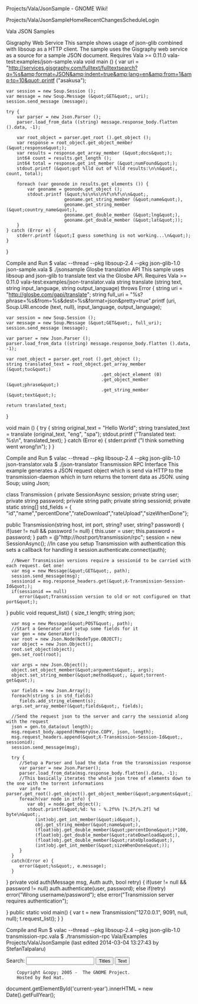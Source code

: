 







Projects/Vala/JsonSample - GNOME Wiki!



<!--
var search_hint = "Search";
//-->




























Projects/Vala/JsonSampleHomeRecentChangesScheduleLogin








Vala JSON Samples

Gisgraphy Web Service
This sample shows usage of json-glib combined with libsoup as a HTTP client. The sample uses the Gisgraphy web service as a source for a sample JSON document. Requires Vala &gt;= 0.11.0 vala-test:examples/json-sample.vala void main () {
    var uri = &quot;http://services.gisgraphy.com/fulltext/fulltextsearch?q=%s&amp;format=JSON&amp;indent=true&amp;lang=en&amp;from=1&amp;to=10&quot;.printf (&quot;asakusa&quot;);

    var session = new Soup.Session ();
    var message = new Soup.Message (&quot;GET&quot;, uri);
    session.send_message (message);

    try {
        var parser = new Json.Parser ();
        parser.load_from_data ((string) message.response_body.flatten ().data, -1);

        var root_object = parser.get_root ().get_object ();
        var response = root_object.get_object_member (&quot;response&quot;);
        var results = response.get_array_member (&quot;docs&quot;);
        int64 count = results.get_length ();
        int64 total = response.get_int_member (&quot;numFound&quot;);
        stdout.printf (&quot;got %lld out of %lld results:\n\n&quot;, count, total);

        foreach (var geonode in results.get_elements ()) {
            var geoname = geonode.get_object ();
            stdout.printf (&quot;%s\n%s\n%f\n%f\n\n&quot;,
                          geoname.get_string_member (&quot;name&quot;),
                          geoname.get_string_member (&quot;country_name&quot;),
                          geoname.get_double_member (&quot;lng&quot;),
                          geoname.get_double_member (&quot;lat&quot;));
        }
    } catch (Error e) {
        stderr.printf (&quot;I guess something is not working...\n&quot;);
    }
}

Compile and Run
$ valac --thread --pkg libsoup-2.4 --pkg json-glib-1.0 json-sample.vala
$ ./jsonsample
Glosbe translation API
This sample uses libsoup and json-glib to translate text via the Glosbe API. Requires Vala &gt;= 0.11.0 vala-test:examples/json-translator.vala string translate (string text, string input_language, string output_language) throws Error {
    string uri = &quot;http://glosbe.com/gapi/translate&quot;;
    string full_uri = &quot;%s?phrase=%s&amp;from=%s&amp;dest=%s&amp;format=json&amp;pretty=true&quot;.printf (uri,
                                 Soup.URI.encode (text, null),
                                 input_language, output_language);

    var session = new Soup.Session ();
    var message = new Soup.Message (&quot;GET&quot;, full_uri);
    session.send_message (message);

    var parser = new Json.Parser ();
    parser.load_from_data ((string) message.response_body.flatten ().data, -1);

    var root_object = parser.get_root ().get_object ();
    string translated_text = root_object.get_array_member (&quot;tuc&quot;)
                                        .get_object_element (0)
                                        .get_object_member (&quot;phrase&quot;)
                                        .get_string_member (&quot;text&quot;);

    return translated_text;
}

void main () {
    try {
        string original_text = &quot;Hello World&quot;;
        string translated_text = translate (original_text, &quot;eng&quot;, &quot;spa&quot;);
        stdout.printf (&quot;Translated text: %s\n&quot;, translated_text);
    } catch (Error e) {
        stderr.printf (&quot;I think something went wrong!\n&quot;);
    }
}

Compile and Run
$ valac --thread --pkg libsoup-2.4 --pkg json-glib-1.0 json-translator.vala
$ ./json-translator
Transmission RPC Interface
This example generates a JSON request object which is send via HTTP to the transmission-daemon which in turn returns the torrent data as JSON. using Soup;
using Json;

class Transmission {
   private SessionAsync session;
   private string user;
   private string password;
   private string path;
   private string sessionid;
   private static string[] std_fields = { &quot;id&quot;,&quot;name&quot;,&quot;percentDone&quot;,&quot;rateDownload&quot;,&quot;rateUpload&quot;,&quot;sizeWhenDone&quot;};

   public Transmission(string host, int port, string? user, string? password) {
      if(user != null &amp;&amp; password != null) {
         this.user = user; this.password = password;
      }
      path = @&quot;http://$host:$port/transmission/rpc&quot;;
      session = new SessionAsync();
      //In case you setup Transmission with authentication this sets a callback for handling it
      session.authenticate.connect(auth);

      //Newer Transmission versions require a sessionid to be carried with each request. Get one!
      var msg = new Message(&quot;GET&quot;, path);
      session.send_message(msg);
      sessionid = msg.response_headers.get(&quot;X-Transmission-Session-Id&quot;);
      if(sessionid == null)
         error(&quot;Transmission version to old or not configured on that port&quot;);

   }
   public void request_list() {
      size_t length;
      string json;

      var msg = new Message(&quot;POST&quot;, path);
      //Start a Generator and setup some fields for it
      var gen = new Generator();
      var root = new Json.Node(NodeType.OBJECT);
      var object = new Json.Object();
      root.set_object(object);
      gen.set_root(root);

      var args = new Json.Object();
      object.set_object_member(&quot;arguments&quot;, args);
      object.set_string_member(&quot;method&quot;, &quot;torrent-get&quot;);

      var fields = new Json.Array();
      foreach(string s in std_fields)
         fields.add_string_element(s);
      args.set_array_member(&quot;fields&quot;, fields);

      //Send the request json to the server and carry the sessionid along with the request
      json = gen.to_data(out length);
      msg.request_body.append(MemoryUse.COPY, json, length);
      msg.request_headers.append(&quot;X-Transmission-Session-Id&quot;, sessionid);
      session.send_message(msg);

      try {
         //Setup a Parser and load the data from the transmission response
         var parser = new Json.Parser();
         parser.load_from_data(msg.response_body.flatten().data, -1);
         //This basically iterates the whole json tree of elements down to the one with the torrent informations
         var info = parser.get_root().get_object().get_object_member(&quot;arguments&quot;).get_array_member(&quot;torrents&quot;).get_elements();
         foreach(var node in info) {
            var obj = node.get_object();
            stdout.printf(&quot;%d: %s - %.2f%% [%.2f/%.2f] %d byte\n&quot;,
               (int)obj.get_int_member(&quot;id&quot;),
               obj.get_string_member(&quot;name&quot;),
               (float)obj.get_double_member(&quot;percentDone&quot;)*100,
               (float)obj.get_double_member(&quot;rateDownload&quot;),
               (float)obj.get_double_member(&quot;rateUpload&quot;),
               (int)obj.get_int_member(&quot;sizeWhenDone&quot;));
         }
      }
      catch(Error e) {
         error(&quot;%s&quot;, e.message);
      }
   }
   private void auth(Message msg, Auth auth, bool retry) {
      if(user != null &amp;&amp; password != null)
         auth.authenticate(user, password);
      else if(retry)
         error(&quot;Wrong username/password&quot;);
      else
         error(&quot;Transmission server requires authentication&quot;);

   }
   public static void main() {
      var t = new Transmission(&quot;127.0.0.1&quot;, 9091, null, null);
      t.request_list();
   }
}

Compile and Run
$ valac --thread --pkg libsoup-2.4 --pkg json-glib-1.0 transmission-rpc.vala
$ ./transmission-rpc Vala/Examples Projects/Vala/JsonSample  (last edited 2014-03-04 13:27:43 by StefanTalpalaru)











Search:
<input id="searchinput" type="text" name="value" value="" size="20"
    onfocus="searchFocus(this)" onblur="searchBlur(this)"
    onkeyup="searchChange(this)" onchange="searchChange(this)" alt="Search">
<input id="titlesearch" name="titlesearch" type="submit"
    value="Titles" alt="Search Titles">
<input id="fullsearch" name="fullsearch" type="submit"
    value="Text" alt="Search Full Text">



<!--// Initialize search form
var f = document.getElementById('searchform');
f.getElementsByTagName('label')[0].style.display = 'none';
var e = document.getElementById('searchinput');
searchChange(e);
searchBlur(e);
//-->



        Copyright &copy; 2005 -  The GNOME Project.
        Hosted by Red Hat.

  document.getElementById('current-year').innerHTML = new Date().getFullYear();



